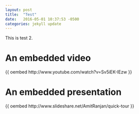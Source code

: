 ```yaml
---
layout: post
title:  "Test"
date:   2016-05-01 10:37:53 -0500
categories: jekyll update
---
```

This is test 2.

<h1>An embedded video</h1>
{{ oembed http://www.youtube.com/watch?v=Sv5iEK-IEzw }}

<h1>An embedded presentation</h1>
{{ oembed http://www.slideshare.net/AmitRanjan/quick-tour }}